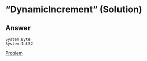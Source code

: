 # “DynamicIncrement” (Solution)

## Answer

```
System.Byte
System.Int32
```

[Problem](./DynamicIncrement-P.md)